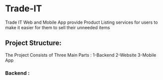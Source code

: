 # Trade-IT
Trade IT Web and Mobile App provide Product Listing services for users to make it easier for them to sell their unneeded items

## Project Structure:
The Project Consists of Three Main Parts :
  1-Backend 
  2-Website
  3-Mobile App
  
 ### Backend :

